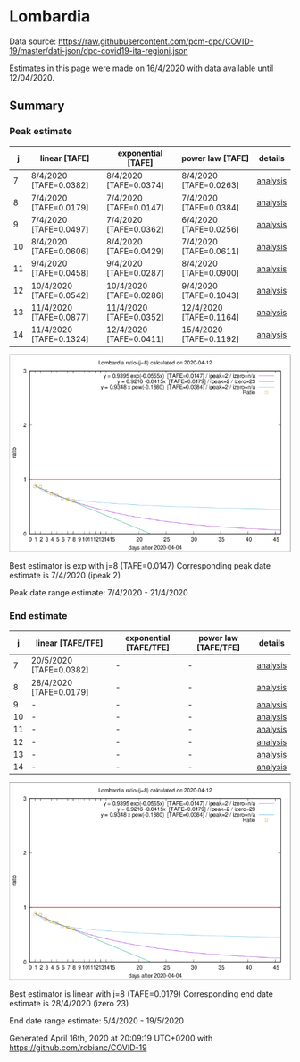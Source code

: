# Lombardia


Data source: https://raw.githubusercontent.com/pcm-dpc/COVID-19/master/dati-json/dpc-covid19-ita-regioni.json

Estimates in this page were made on 16/4/2020 with data available until 12/04/2020.


## Summary 

### Peak estimate 
|j|linear [TAFE]|exponential [TAFE]|power law [TAFE]|details|
|---|----|-----------|---------|-------|
|7|8/4/2020 [TAFE=0.0382]|8/4/2020 [TAFE=0.0374]|8/4/2020 [TAFE=0.0263]|[analysis](COVID-19_lombardia_j7_2020-04-12.md)|
|8|7/4/2020 [TAFE=0.0179]|7/4/2020 [TAFE=0.0147]|7/4/2020 [TAFE=0.0384]|[analysis](COVID-19_lombardia_j8_2020-04-12.md)|
|9|7/4/2020 [TAFE=0.0497]|7/4/2020 [TAFE=0.0362]|6/4/2020 [TAFE=0.0256]|[analysis](COVID-19_lombardia_j9_2020-04-12.md)|
|10|8/4/2020 [TAFE=0.0606]|8/4/2020 [TAFE=0.0429]|7/4/2020 [TAFE=0.0611]|[analysis](COVID-19_lombardia_j10_2020-04-12.md)|
|11|9/4/2020 [TAFE=0.0458]|9/4/2020 [TAFE=0.0287]|8/4/2020 [TAFE=0.0900]|[analysis](COVID-19_lombardia_j11_2020-04-12.md)|
|12|10/4/2020 [TAFE=0.0542]|10/4/2020 [TAFE=0.0286]|9/4/2020 [TAFE=0.1043]|[analysis](COVID-19_lombardia_j12_2020-04-12.md)|
|13|11/4/2020 [TAFE=0.0877]|11/4/2020 [TAFE=0.0352]|12/4/2020 [TAFE=0.1164]|[analysis](COVID-19_lombardia_j13_2020-04-12.md)|
|14|11/4/2020 [TAFE=0.1324]|12/4/2020 [TAFE=0.0411]|15/4/2020 [TAFE=0.1192]|[analysis](COVID-19_lombardia_j14_2020-04-12.md)|

![best peak estimate](COVID-19_lombardia_j8_2020-04-12.png)

Best estimator is exp with j=8 (TAFE=0.0147)
Corresponding peak date estimate is 7/4/2020 (ipeak 2)


Peak date range estimate: 7/4/2020 - 21/4/2020

### End estimate 
|j|linear [TAFE/TFE]|exponential [TAFE/TFE]|power law [TAFE/TFE]|details|
|---|----|-----------|---------|-------|
|7|20/5/2020 [TAFE=0.0382]|-|-|[analysis](COVID-19_lombardia_j7_2020-04-12.md)|
|8|28/4/2020 [TAFE=0.0179]|-|-|[analysis](COVID-19_lombardia_j8_2020-04-12.md)|
|9|-|-|-|[analysis](COVID-19_lombardia_j9_2020-04-12.md)|
|10|-|-|-|[analysis](COVID-19_lombardia_j10_2020-04-12.md)|
|11|-|-|-|[analysis](COVID-19_lombardia_j11_2020-04-12.md)|
|12|-|-|-|[analysis](COVID-19_lombardia_j12_2020-04-12.md)|
|13|-|-|-|[analysis](COVID-19_lombardia_j13_2020-04-12.md)|
|14|-|-|-|[analysis](COVID-19_lombardia_j14_2020-04-12.md)|

![best zero estimate](COVID-19_lombardia_j8_2020-04-12.png)

Best estimator is linear with j=8 (TAFE=0.0179)
Corresponding end date estimate is 28/4/2020 (izero 23)


End date range estimate: 5/4/2020 - 19/5/2020

Generated April 16th, 2020 at 20:09:19 UTC+0200 with https://github.com/robianc/COVID-19
